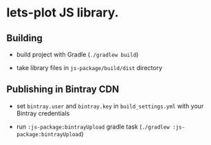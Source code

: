# lets-plot JS library.

## Building

* build project with Gradle (`./gradlew build`)

* take library files in `js-package/build/dist` directory


## Publishing in Bintray CDN

* set `bintray.user` and `bintray.key` in `build_settings.yml` with your Bintray credentials

* run `:js-package:bintrayUpload` gradle task (`./gradlew :js-package:bintrayUpload`) 